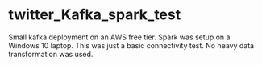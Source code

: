 # twitter_Kafka_spark_test
Small kafka deployment on an AWS free tier. Spark was setup on a Windows 10 laptop. This was just a basic connectivity test. No heavy data transformation was used.
